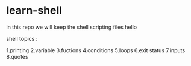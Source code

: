 # learn-shell

in this repo we will keep the shell scripting files 
hello

shell topics :

1.printing
2.variable
3.fuctions
4.conditions
5.loops
6.exit status
7.inputs
8.quotes

###


